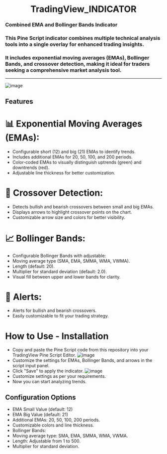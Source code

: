 ﻿<div style="text-align: center;"> 
 <h1>
 TradingView_INDICATOR
 </h1>
</div>
 
### Combined EMA and Bollinger Bands Indicator
### This Pine Script indicator combines multiple technical analysis tools into a single overlay for enhanced trading insights.
### It includes exponential moving averages (EMAs), Bollinger Bands, and crossover detection, making it ideal for traders seeking a comprehensive market analysis tool.
---
![image](https://github.com/user-attachments/assets/495a4bd6-fad9-4a4b-a35c-a76d64468b4e)

## Features
  
# 📊 Exponential Moving Averages (EMAs):
- Configurable short (12) and big (21) EMAs to identify trends.
- Includes additional EMAs for 20, 50, 100, and 200 periods.
- Color-coded EMAs to visually distinguish uptrends (green) and downtrends (red).
- Adjustable line thickness for better customization.
# 🚀 Crossover Detection:
- Detects bullish and bearish crossovers between small and big EMAs.
- Displays arrows to highlight crossover points on the chart.
- Customizable arrow size and colors for better visibility.
# 📈 Bollinger Bands:
- Configurable Bollinger Bands with adjustable:
- Moving average type (SMA, EMA, SMMA, WMA, VWMA).
- Length (default: 20).
- Multiplier for standard deviation (default: 2.0).
- Visual fill between upper and lower bands for clarity.
# 🔔 Alerts:
- Alerts for bullish and bearish crossovers.
- Easily customizable to fit your trading strategy.

# How to Use - Installation
- Copy and paste the Pine Script code from this repository into your TradingView Pine Script Editor.
 ![image](https://github.com/user-attachments/assets/7c175a12-aca2-4fd5-b907-b69f78ef3414)
- Customize the settings for EMAs, Bollinger Bands, and arrows in the script input panel.
- Click "Save" to apply the indicator.
  ![image](https://github.com/user-attachments/assets/2a857459-b9be-47af-a06d-f15e2387ea64)
- Customize settings as per your requirements.
- Now you can start analyzing trends. 

## Configuration Options
- EMA Small Value (default: 12)
- EMA Big Value (default: 21)
- Additional EMAs: 20, 50, 100, 200 periods.
- Customizable colors and line thickness.
- Bollinger Bands:
- Moving average type: SMA, EMA, SMMA, WMA, VWMA.
- Length: Adjustable from 1 to 500.
- Multiplier for standard deviation.

